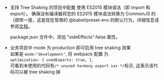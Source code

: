 - 支持 Tree Shaking 的项目中配置
  使用 ES2015 模块语法（即 import 和 export）。
  确保没有编译器将您的 ES2015 模块语法转换为 CommonJS 的（顺带一提，这是现在常用的 @babel/preset-env 的默认行为，详细信息请参阅[文档](https://babeljs.io/docs/en/babel-preset-env#modules])。

  package.json 文件中，添加 "sideEffects":false 属性。

- 业务项目中
  mode 为 production 即可启用 tree shaking 效果  
  如果是 `mode:"development"`, 将 webpack 配置 为  
  `optimization: { usedExports: true, }`,  
  可看到未使用的代码有`/* unused harmony export xxx */`标示, 这表示该代码可以被 tree shaking 掉
